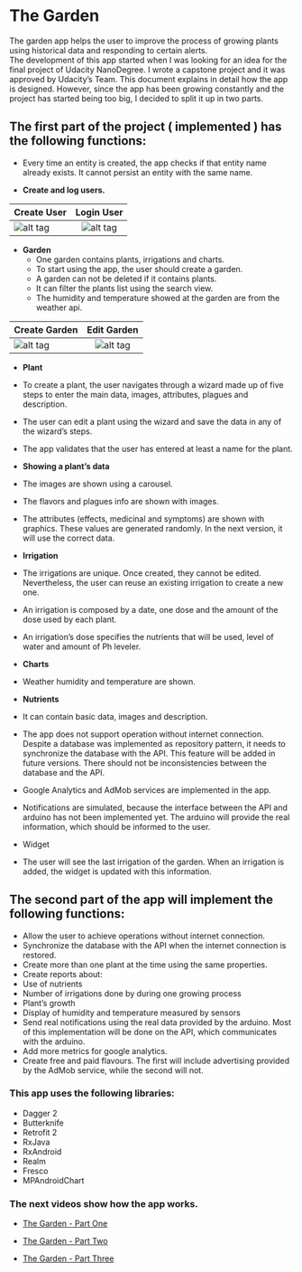 # The Garden

The garden app helps the user to improve the process of growing plants using historical data and responding to certain alerts.  
The development of this app started when I was looking for an idea for the final project of Udacity NanoDegree. I wrote a capstone project and it was approved by Udacity’s Team. This document explains in detail how the app is designed. However, since the app has been growing constantly and the project has started being too big, I decided to split it up in two parts. 

## The first part of the project **( implemented )** has the following functions:

* Every time an entity is created, the app checks if that entity name already exists. It cannot persist an entity with the same name.

* **Create and log users.**

| Create User                                    | Login User                                 |
| ---------------------------------------------- |:------------------------------------------:|
| ![alt tag](http://i.imgur.com/Dk642M1.gif)     | ![alt tag](http://i.imgur.com/KXzkXzd.gif) |

* **Garden**
  * One garden contains plants, irrigations and charts.
  * To start using the app, the user should create a garden.
  * A garden can not be deleted if it contains plants.
  * It can filter the plants list using the search view.
  * The humidity and temperature showed at the garden are from the weather api.

| Create Garden                                  | Edit Garden                                |
| ---------------------------------------------- |:------------------------------------------:|
| ![alt tag](http://i.imgur.com/H2sDwiX.gif)     | ![alt tag](http://i.imgur.com/ZLycu5F.gif) |

* **Plant**
 * To create a plant, the user navigates through a wizard made up of five steps to enter the main data, images, attributes, plagues and description.
 * The user can edit a plant using the wizard and save the data in any of the wizard’s steps.
 * The app validates that the user has entered at least a name for the plant.

* **Showing a plant’s data**
 * The images are shown using a carousel.
 * The flavors and plagues info are shown with images.
 * The attributes (effects, medicinal and symptoms) are shown with graphics. These values are generated randomly. In the next version, it will use the correct data.

* **Irrigation**
 * The irrigations are unique. Once created, they cannot be edited. Nevertheless, the user can reuse an existing irrigation to create a new one.
 * An irrigation is composed by a date, one dose and the amount of the dose used by each plant.
 * An irrigation’s dose specifies the nutrients that will be used, level of water and amount of Ph leveler.

* **Charts**
 * Weather humidity and temperature are shown.

* **Nutrients**
 * It can contain basic data, images and description.

* The app does not support operation without internet connection. Despite a database was implemented as repository pattern, it needs to synchronize the database with the API. This feature will be added in future versions. There should not be inconsistencies between the database and the API.

* Google Analytics and AdMob services are implemented in the app.

* Notifications are simulated, because the interface between the API and arduino has not been implemented yet. The arduino will provide the real information, which should be informed to the user.

* Widget
 * The user will see the last irrigation of the garden. When an irrigation is added, the widget is updated with this information.


## The second part of the app will implement the following functions:

* Allow the user to achieve operations without internet connection.
* Synchronize the database with the API when the internet connection is restored. 
* Create more than one plant at the time using the same properties.
* Create reports about:
 * Use of nutrients
 * Number of irrigations done by during one growing process
 * Plant’s growth
* Display of humidity and temperature measured by sensors
* Send real notifications using the real data provided by the arduino. Most of this implementation will be done on the API, which communicates with the arduino.
* Add more metrics for google analytics.
* Create free and paid flavours. The first will include advertising provided by the AdMob service, while the second will not.

### This app uses the following libraries:

* Dagger 2
* Butterknife
* Retrofit 2
* RxJava
* RxAndroid
* Realm
* Fresco
* MPAndroidChart

### The next videos show how the app works.

* [The Garden - Part One](https://www.youtube.com/watch?v=yP9bFCITRE0)

* [The Garden - Part Two](https://www.youtube.com/watch?v=QAB_sROu9fE)

* [The Garden - Part Three](https://www.youtube.com/watch?v=2uze2Hl9L-U)


